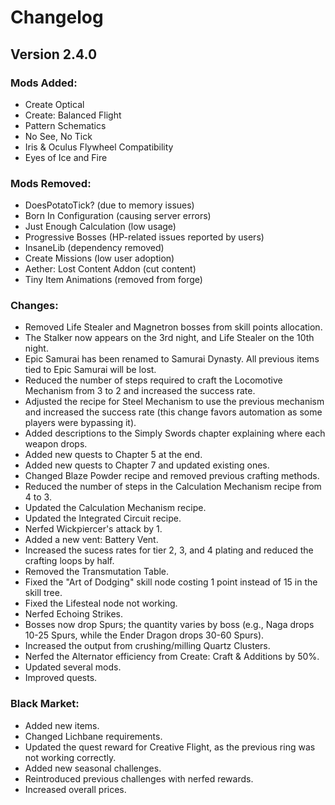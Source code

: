 # Changelog

## Version 2.4.0

### Mods Added:
- Create Optical
- Create: Balanced Flight
- Pattern Schematics
- No See, No Tick
- Iris & Oculus Flywheel Compatibility
- Eyes of Ice and Fire


### Mods Removed:
- DoesPotatoTick? (due to memory issues)
- Born In Configuration (causing server errors)
- Just Enough Calculation (low usage)
- Progressive Bosses (HP-related issues reported by users)
- InsaneLib (dependency removed)
- Create Missions (low user adoption)
- Aether: Lost Content Addon (cut content)
- Tiny Item Animations (removed from forge)

### Changes:
- Removed Life Stealer and Magnetron bosses from skill points allocation.
- The Stalker now appears on the 3rd night, and Life Stealer on the 10th night.
- Epic Samurai has been renamed to Samurai Dynasty. All previous items tied to Epic Samurai will be lost.
- Reduced the number of steps required to craft the Locomotive Mechanism from 3 to 2 and increased the success rate.
- Adjusted the recipe for Steel Mechanism to use the previous mechanism and increased the success rate (this change favors automation as some players were bypassing it).
- Added descriptions to the Simply Swords chapter explaining where each weapon drops.
- Added new quests to Chapter 5 at the end.
- Added new quests to Chapter 7 and updated existing ones.
- Changed Blaze Powder recipe and removed previous crafting methods.
- Reduced the number of steps in the Calculation Mechanism recipe from 4 to 3.
- Updated the Calculation Mechanism recipe.
- Updated the Integrated Circuit recipe.
- Nerfed Wickpiercer's attack by 1.
- Added a new vent: Battery Vent.
- Increased the sucess rates for tier 2, 3, and 4 plating and reduced the crafting loops by half.
- Removed the Transmutation Table.
- Fixed the "Art of Dodging" skill node costing 1 point instead of 15 in the skill tree.
- Fixed the Lifesteal node not working.
- Nerfed Echoing Strikes.
- Bosses now drop Spurs; the quantity varies by boss (e.g., Naga drops 10-25 Spurs, while the Ender Dragon drops 30-60 Spurs).
- Increased the output from crushing/milling Quartz Clusters.
- Nerfed the Alternator efficiency from Create: Craft & Additions by 50%.
- Updated several mods.
- Improved quests.


### Black Market:
- Added new items.
- Changed Lichbane requirements.
- Updated the quest reward for Creative Flight, as the previous ring was not working correctly.
- Added new seasonal challenges.
- Reintroduced previous challenges with nerfed rewards.
- Increased overall prices.
